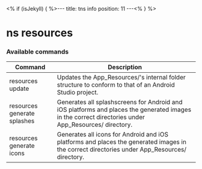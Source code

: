 <% if (isJekyll) { %>---
title: tns info
position: 11
---<% } %>

# ns resources

### Available commands

Command | Description
------|-------
resources update | Updates the App_Resources/<platform>'s internal folder structure to conform to that of an Android Studio project.
resources generate splashes | Generates all splashscreens for Android and iOS platforms and places the generated images in the correct directories under App_Resources/<platform> directory.
resources generate icons | Generates all icons for Android and iOS platforms and places the generated images in the correct directories under App_Resources/<platform> directory.
